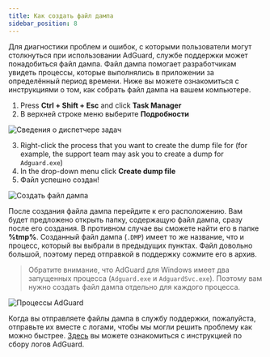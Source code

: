 ```yaml
---
title: Как создать файл дампа
sidebar_position: 8
---
```


Для диагностики проблем и ошибок, с которыми пользователи могут столкнуться при использовании AdGuard, службе поддержки может понадобиться файл дампа. Файл дампа помогает разработчикам увидеть процессы, которые выполнялись в приложении за определённый период времени. Ниже вы можете ознакомиться с инструкциями о том, как собрать файл дампа на вашем компьютере.

1. Press **Ctrl + Shift + Esc** and click **Task Manager**
2. В верхней строке меню выберите **Подробности**

![Сведения о диспетчере задач](https://cdn.adtidy.org/public/Adguard/kb/Windows_dump/details_en.png)

3. Right-click the process that you want to create the dump file for (for example, the support team may ask you to create a dump for `Adguard.exe`)
4. In the drop-down menu click **Create dump file**
5. Файл успешно создан!

![Создать файл дампа](https://cdn.adtidy.org/public/Adguard/kb/Windows_dump/create_dump_file_en.png)

После создания файла дампа перейдите к его расположению. Вам будет предложено открыть папку, содержащую файл дампа, сразу после его создания. В противном случае вы сможете найти его в папке **%tmp%**. Созданный файл дампа (`.DMP`) имеет то же название, что и процесс, который вы выбрали в предыдущих пунктах. Файл довольно большой, поэтому перед отправкой в поддержку сожмите его в архив.

> Обратите внимание, что AdGuard для Windows имеет два запущенных процесса (`Adguard.exe` и `AdguardSvc.exe`). Поэтому вам нужно создать файл дампа отдельно для каждого процесса.

![Процессы AdGuard](https://cdn.adtidy.org/public/Adguard/kb/Windows_dump/processes_en.png)

Когда вы отправляете файлы дампа в службу поддержки, пожалуйста, отправьте их вместе с логами, чтобы мы могли решить проблему как можно быстрее. [Здесь](../adguard-logs) вы можете ознакомиться с инструкцией по сбору логов AdGuard.
